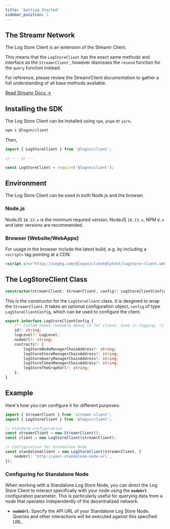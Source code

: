 ```yaml
---
title: 'Getting Started'
sidebar_position: 1
---
```


## The Streamr Network

The Log Store Client is an extension of the Streamr Client.

This means that the `LogStoreClient` has the exact same methods and interface as the `StreamrClient` , however dismisses the `resend` function for the `query` function instead.

For reference, please review the StreamrClient documentation to gather a full understanding of all base methods available.

[Read Streamr Docs →](https://docs.streamr.network/usage/streams/creating-streams)

## Installing the SDK

The Log Store Client can be installed using `npm`, `pnpm` or `yarn`.

```bash
npm i @logsn/client
```

Then,

```ts
import { LogStoreClient } from '@logsn/client';

// --- or ---

const LogStoreClient = require('@logsn/client');
```

## Environment

The Log Store Client can be used in both Node.js and the browser.

### Node.js

NodeJS `16.13.x` is the minimum required version. NodeJS `18.13.x`, NPM `8.x` and later versions are recommended.

### Browser (Website/WebApps)

For usage in the browser include the latest build, e.g. by including a `<script>` tag pointing at a CDN:

```html
<script src="https://unpkg.com/@logsn/client@latest/logstore-client.web.js"></script>
```

## The LogStoreClient Class

```ts
constructor(streamrClient: StreamrClient, config?: LogStoreClientConfig)
```

This is the constructor for the `LogStoreClient` class. It is desgined to wrap the `StreamrClient`. It takes an optional configuration object, `config` of type `LogStoreClientConfig`, which can be used to configure the client.

```ts
export interface LogStoreClientConfig {
	/** Custom human-readable debug id for client. Used in logging. */
	id?: string;
	logLevel?: LogLevel;
	nodeUrl?: string;
	contracts?: {
		logStoreNodeManagerChainAddress?: string;
		logStoreStoreManagerChainAddress?: string;
		logStoreQueryManagerChainAddress?: string;
		logStoreTokenManagerChainAddress?: string;
		logStoreTheGraphUrl?: string;
	};
}
```

## Example

Here's how you can configure it for different purposes:

```ts
import { StreamrClient } from 'streamr-client';
import { LogStoreClient } from '@logsn/client';

// Standard configuration
const streamrClient = new StreamrClient();
const client = new LogStoreClient(streamrClient);

// Configuration for Standalone Node
const standaloneClient = new LogStoreClient(streamrClient, {
	nodeUrl: 'http://your-standalone-node-url',
});
```

### Configuring for Standalone Node

When working with a Standalone Log Store Node, you can direct the Log Store Client to interact specifically with your node using the **`nodeUrl`** configuration parameter. This is particularly useful for querying data from a node that operates independently of the decentralized network.

- **`nodeUrl`**: Specify the API URL of your Standalone Log Store Node. Queries and other interactions will be executed against this specified URL.
